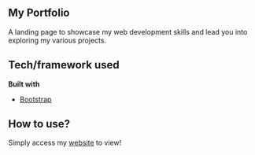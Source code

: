 ## My Portfolio
A landing page to showcase my web development skills and lead you into exploring my various projects.

## Tech/framework used
<b>Built with</b>
- [Bootstrap](https://getbootstrap.com/)

## How to use?
Simply access my [website](www.tarik.space) to view!
